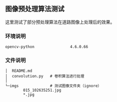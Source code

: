 ## 图像预处理算法测试

这里测试了部分预处理算法在道路图像上处理后的效果。

### 环境说明

```
opencv-python                4.6.0.66
```

### 文件说明

```
│  README.md
│  convolution.py	# 卷积算法进行处理
│
└─imgs				# 测试图像文件夹（ignore）
        015_102635251.jpg
        *.jpg
```



